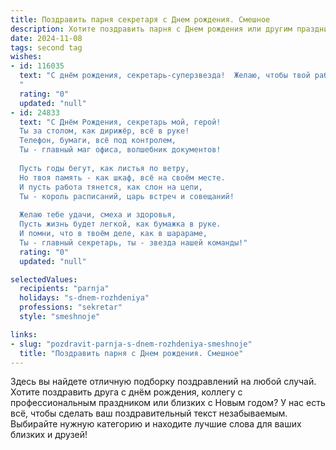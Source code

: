 ```yaml
---
title: Поздравить парня секретаря c Днем рождения. Смешное
description: Хотите поздравить парня c Днем рождения или другим праздником? Наш ИИ создаст незабываемое поздравление, а вы обязательно выделитесь среди других.  
date: 2024-11-08
tags: second tag
wishes:
- id: 116035
  text: "С днём рождения, секретарь-суперзвезда!  Желаю, чтобы твой рабочий стол всегда был чистым (ну, почти), а жизнь – полна ярких событий и неожиданных, но приятных поворотов! Пусть твой секрет успеха останется секретом, а зарплата – всё выше и выше!  Удачи, море позитива и  ни одного пропущенного звонка от важных персон (ну, кроме тех, кто звонит с рекламой).
  "
  rating: "0"
  updated: "null"
- id: 24833
  text: "С Днём Рождения, секретарь мой, герой!
  Ты за столом, как дирижёр, всё в руке!
  Телефон, бумаги, всё под контролем,
  Ты - главный маг офиса, волшебник документов!
  
  Пусть годы бегут, как листья по ветру,
  Но твоя память - как шкаф, всё на своём месте.
  И пусть работа тянется, как слон на цепи,
  Ты - король расписаний, царь встреч и совещаний!
  
  Желаю тебе удачи, смеха и здоровья,
  Пусть жизнь будет легкой, как бумажка в руке.
  И помни, что в твоём деле, как в шарараме,
  Ты - главный секретарь, ты - звезда нашей команды!"
  rating: "0"
  updated: "null"

selectedValues:
  recipients: "parnja"
  holidays: "s-dnem-rozhdeniya"
  professions: "sekretar"
  style: "smeshnoje"

links:
- slug: "pozdravit-parnja-s-dnem-rozhdeniya-smeshnoje"
  title: "Поздравить парня c Днем рождения. Смешное"
---
```


Здесь вы найдете отличную подборку поздравлений на любой случай.
Хотите поздравить друга с днём рождения, коллегу с профессиональным праздником или близких с Новым годом? У нас есть всё, чтобы сделать ваш поздравительный текст незабываемым. Выбирайте нужную категорию и находите лучшие слова для ваших близких и друзей!
